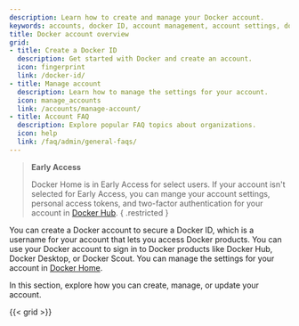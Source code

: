 ```yaml
---
description: Learn how to create and manage your Docker account.
keywords: accounts, docker ID, account management, account settings, docker account, docker home
title: Docker account overview
grid:
- title: Create a Docker ID
  description: Get started with Docker and create an account.
  icon: fingerprint
  link: /docker-id/
- title: Manage account
  description: Learn how to manage the settings for your account.
  icon: manage_accounts
  link: /accounts/manage-account/
- title: Account FAQ
  description: Explore popular FAQ topics about organizations.
  icon: help
  link: /faq/admin/general-faqs/
---
```


> **Early Access**
>
> Docker Home is in Early Access for select users. If your account isn't selected for Early Access,
> you can mange your account settings, personal access tokens, and two-factor authentication for
> your account in [Docker Hub](https://hub.docker.com/).
{ .restricted }

You can create a Docker account to secure a Docker ID, which is a username for your account that lets you access Docker products. You can use your Docker account to sign in to Docker products like Docker Hub, Docker Desktop, or Docker Scout. You can manage the settings for your account in [Docker Home](https://account.docker.com/).

In this section, explore how you can create, manage, or update your account.

{{< grid >}}